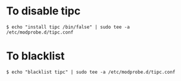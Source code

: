 # To disable tipc
    $ echo "install tipc /bin/false" | sudo tee -a /etc/modprobe.d/tipc.conf

# To blacklist
    $ echo "blacklist tipc" | sudo tee -a /etc/modprobe.d/tipc.conf
